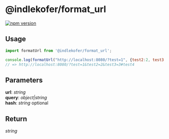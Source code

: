 # @indlekofer/format_url

[![npm version](https://badge.fury.io/js/%40indlekofer%2Fformat_url.svg)](https://badge.fury.io/js/%40indlekofer%2Fformat_url)

## Usage

```js
import formatUrl from '@indlekofer/format_url';

console.log(formatUrl("http://localhost:8080/?test=1", {test2:2, test3:3}, 'test4')); 
// => http://localhost:8080/?test=1&test2=2&test3=3#test4
```

## Parameters

  **url**: *string*  
  **query**: *object|string*  
  **hash**: *string* optional  

## Return

  *string*  
